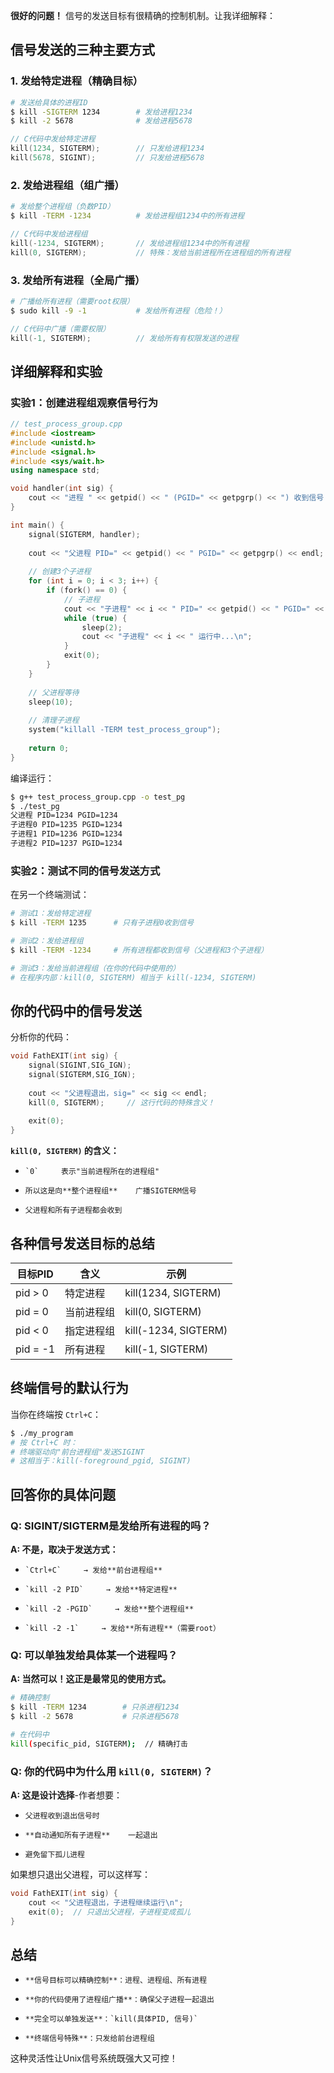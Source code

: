 **很好的问题！** 信号的发送目标有很精确的控制机制。让我详细解释：

## 信号发送的三种主要方式

### 1. **发给特定进程（精确目标）**

```bash
# 发送给具体的进程ID
$ kill -SIGTERM 1234        # 发给进程1234
$ kill -2 5678              # 发给进程5678
```

```cpp
// C代码中发给特定进程
kill(1234, SIGTERM);        // 只发给进程1234
kill(5678, SIGINT);         // 只发给进程5678
```

### 2. **发给进程组（组广播）**

```bash
# 发给整个进程组（负数PID）
$ kill -TERM -1234          # 发给进程组1234中的所有进程
```

```cpp
// C代码中发给进程组
kill(-1234, SIGTERM);       // 发给进程组1234中的所有进程
kill(0, SIGTERM);           // 特殊：发给当前进程所在进程组的所有进程
```

### 3. **发给所有进程（全局广播）**

```bash
# 广播给所有进程（需要root权限）
$ sudo kill -9 -1           # 发给所有进程（危险！）
```

```cpp
// C代码中广播（需要权限）
kill(-1, SIGTERM);          // 发给所有有权限发送的进程
```

## 详细解释和实验

### 实验1：创建进程组观察信号行为

```cpp
// test_process_group.cpp
#include <iostream>
#include <unistd.h>
#include <signal.h>
#include <sys/wait.h>
using namespace std;

void handler(int sig) {
    cout << "进程 " << getpid() << " (PGID=" << getpgrp() << ") 收到信号 " << sig << endl;
}

int main() {
    signal(SIGTERM, handler);
    
    cout << "父进程 PID=" << getpid() << " PGID=" << getpgrp() << endl;
    
    // 创建3个子进程
    for (int i = 0; i < 3; i++) {
        if (fork() == 0) {
            // 子进程
            cout << "子进程" << i << " PID=" << getpid() << " PGID=" << getpgrp() << endl;
            while (true) {
                sleep(2);
                cout << "子进程" << i << " 运行中...\n";
            }
            exit(0);
        }
    }
    
    // 父进程等待
    sleep(10);
    
    // 清理子进程
    system("killall -TERM test_process_group");
    
    return 0;
}
```

编译运行：

```bash
$ g++ test_process_group.cpp -o test_pg
$ ./test_pg
父进程 PID=1234 PGID=1234
子进程0 PID=1235 PGID=1234
子进程1 PID=1236 PGID=1234
子进程2 PID=1237 PGID=1234
```

### 实验2：测试不同的信号发送方式

在另一个终端测试：

```bash
# 测试1：发给特定进程
$ kill -TERM 1235      # 只有子进程0收到信号

# 测试2：发给进程组  
$ kill -TERM -1234     # 所有进程都收到信号（父进程和3个子进程）

# 测试3：发给当前进程组（在你的代码中使用的）
# 在程序内部：kill(0, SIGTERM) 相当于 kill(-1234, SIGTERM)
```

## 你的代码中的信号发送

分析你的代码：

```cpp
void FathEXIT(int sig) {
    signal(SIGINT,SIG_IGN); 
    signal(SIGTERM,SIG_IGN);
    
    cout << "父进程退出，sig=" << sig << endl;
    kill(0, SIGTERM);     // 这行代码的特殊含义！
    
    exit(0);
}
```

**`kill(0, SIGTERM)` 的含义：**
-     `0`     表示"当前进程所在的进程组"
    
-     所以这是向**整个进程组**    广播SIGTERM信号
    
-     父进程和所有子进程都会收到

## 各种信号发送目标的总结
| 目标PID | 含义 | 示例 |
| --- | --- | --- |
| pid > 0 | 特定进程 | kill(1234, SIGTERM) |
| pid = 0 | 当前进程组 | kill(0, SIGTERM) |
| pid < 0 | 指定进程组 | kill(-1234, SIGTERM) |
| pid = -1 | 所有进程 | kill(-1, SIGTERM) |

## 终端信号的默认行为

当你在终端按 `Ctrl+C`：

```bash
$ ./my_program
# 按 Ctrl+C 时：
# 终端驱动向"前台进程组"发送SIGINT
# 这相当于：kill(-foreground_pgid, SIGINT)
```

## 回答你的具体问题

### Q: SIGINT/SIGTERM是发给所有进程的吗？

**A: 不是，取决于发送方式：**
-     `Ctrl+C`     → 发给**前台进程组**
    
-     `kill -2 PID`     → 发给**特定进程**
    
-     `kill -2 -PGID`     → 发给**整个进程组**
    
-     `kill -2 -1`     → 发给**所有进程**（需要root）

### Q: 可以单独发给具体某一个进程吗？

**A: 当然可以！这正是最常见的使用方式。**

```bash
# 精确控制
$ kill -TERM 1234        # 只杀进程1234
$ kill -2 5678           # 只杀进程5678

# 在代码中
kill(specific_pid, SIGTERM);  // 精确打击
```

### Q: 你的代码中为什么用 `kill(0, SIGTERM)`？

**A: 这是设计选择**-作者想要：
-     父进程收到退出信号时
    
-     **自动通知所有子进程**    一起退出
    
-     避免留下孤儿进程

如果想只退出父进程，可以这样写：

```cpp
void FathEXIT(int sig) {
    cout << "父进程退出，子进程继续运行\n";
    exit(0);  // 只退出父进程，子进程变成孤儿
}
```

## 总结
-     **信号目标可以精确控制**：进程、进程组、所有进程
    
-     **你的代码使用了进程组广播**：确保父子进程一起退出
    
-     **完全可以单独发送**：`kill(具体PID, 信号)`
    
-     **终端信号特殊**：只发给前台进程组

这种灵活性让Unix信号系统既强大又可控！